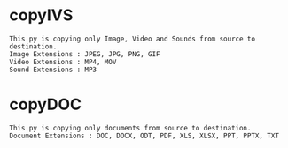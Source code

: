 # copyIVS
    This py is copying only Image, Video and Sounds from source to destination.
    Image Extensions : JPEG, JPG, PNG, GIF
    Video Extensions : MP4, MOV
    Sound Extensions : MP3
# copyDOC
    This py is copying only documents from source to destination.
    Document Extensions : DOC, DOCX, ODT, PDF, XLS, XLSX, PPT, PPTX, TXT